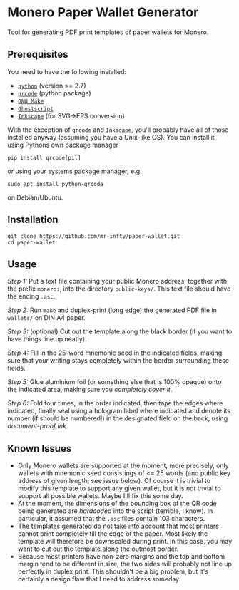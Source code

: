# Monero Paper Wallet Generator

Tool for generating PDF print templates of paper wallets for Monero.

## Prerequisites

You need to have the following installed:

* [`python`](https://www.python.org) (version >= 2.7)
* [`qrcode`](https://github.com/lincolnloop/python-qrcode) (python package)
* [`GNU Make`](https://www.gnu.org/software/make/)
* [`Ghostscript`](https://www.ghostscript.com)
* [`Inkscape`](https://inkscape.org) (for SVG->EPS conversion)

With the exception of `qrcode` and `Inkscape`, you'll probably have all of those installed
anyway (assuming you have a Unix-like OS). You can install it using Pythons own
package manager

    pip install qrcode[pil]

or using your systems package manager, e.g. 

    sudo apt install python-qrcode

on Debian/Ubuntu.

## Installation

    git clone https://github.com/mr-infty/paper-wallet.git
    cd paper-wallet

## Usage

*Step 1:* Put a text file containing your public Monero address, together with the prefix
`monero:`, into the directory `public-keys/`. This text file should have the
ending `.asc`.

*Step 2:* Run `make` and duplex-print (long edge) the generated PDF file in
`wallets/` on DIN A4 paper.

*Step 3:* (optional) Cut out the template along the black border (if you want
to have things line up neatly).

*Step 4:* Fill in the 25-word mnemonic seed in the indicated fields, making
sure that your writing stays completely within the border surrounding these
fields.

*Step 5:* Glue aluminium foil (or something else that is 100% opaque) onto the
indicated area, making sure you *completely cover it*.

*Step 6:* Fold four times, in the order indicated, then tape the edges where
indicated, finally seal using a hologram label where indicated and denote its
number (if should be numbered!) in the designated field on the back, using
*document-proof ink*.

## Known Issues

* Only Monero wallets are supported at the moment, more precisely, only wallets
  with mnemonic seed consistings of <= 25 words (and public key address of
  given length; see issue below). Of course it is trivial to modify this
  template to support any given wallet, but it is *not* trivial to support all
  possible wallets. Maybe I'll fix this some day.
* At the moment, the dimensions of the bounding box of the QR code being
  generated are *hardcoded* into the script (terrible, I know). In particular,
  it assumed that the `.asc` files contain 103 characters.
* The templates generated do not take into account that most printers cannot
  print completely till the edge of the paper. Most likely the template will
  therefore be downscaled during print. In this case, you may want to cut out
  the template along the outmost border.
* Because most printers have non-zero margins and the top and bottom margin
  tend to be different in size, the two sides will probably not line up
  perfectly in duplex print. This shouldn't be a big problem, but it's
  certainly a design flaw that I need to address someday.
